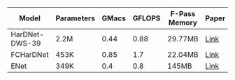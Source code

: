 | Model     |   Parameters  |   GMacs   |   GFLOPS  |   F-Pass Memory   |   Paper | Code |   Type  |
|-----------|---------------|-----------|-----------|-------------------|---------|------|---------|
| HarDNet-DWS-39   |      2.2M         |     0.44      |     0.88      |        29.77MB           | [Link](https://drive.google.com/file/d/1_QFqasN4UEIzv5ku5JIzSHXH5JFrIkzF/view?usp=sharing) | [Code](https://github.com/PingoLH/Pytorch-HarDNet) | Classification |
| FCHarDNet |      453K         |     0.85      |     1.7      |        22.04MB           | [Link](https://drive.google.com/file/d/1_QFqasN4UEIzv5ku5JIzSHXH5JFrIkzF/view?usp=sharing) | [Code](https://github.com/PingoLH/FCHarDNet) | Segmentation |
| ENet |      349K         |     0.4      |     0.8      |        145MB           | [Link](https://drive.google.com/file/d/1_QFqasN4UEIzv5ku5JIzSHXH5JFrIkzF/view?usp=sharing) | [Code](https://github.com/davidtvs/PyTorch-ENet/blob/master/models/enet.py) | Segmentation |
